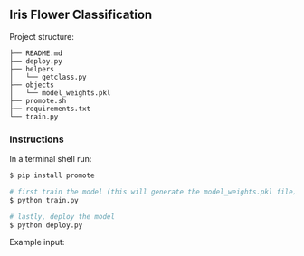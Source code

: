 ## Iris Flower Classification

Project structure:

```
├── README.md
├── deploy.py
├── helpers
│   └── getclass.py
├── objects
│   └── model_weights.pkl
├── promote.sh
├── requirements.txt
└── train.py
```

### Instructions

In a terminal shell run:

```bash
$ pip install promote

# first train the model (this will generate the model_weights.pkl file)
$ python train.py

# lastly, deploy the model
$ python deploy.py
```

Example input:



